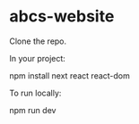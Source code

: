 # abcs-website

Clone the repo. 

In your project:

npm install next react react-dom

To run locally:

npm run dev
